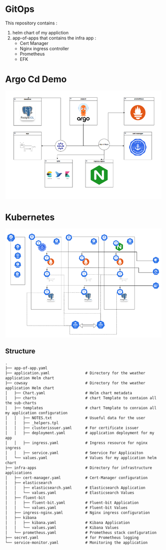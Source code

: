 # GitOps 
This repository contains : 
1. helm chart of my appliction
2. app-of-apps that contains the infra app :
    - Cert Manager  
    - Nginx ingress controller
    - Prometheus
    - EFK 

# Argo Cd Demo 

![alt text](./images/argocd.png)

# Kubernetes 

![alt text](./images/kubernetes.png)

## Structure

```text
.
├── app-of-app.yaml
├── application.yaml                # Directory for the weather application Helm chart
├── cowsay                          # Directory for the weather application Helm chart
│   ├── Chart.yaml                  # Helm chart metadata
│   ├── charts                      # chart Template to contaion all the sub-charts
│   ├── templates                   # chart Template to conraion all my application configuration
│   │   ├── NOTES.txt               # Usueful data for the user  
│   │   ├── _helpers.tpl            
│   │   ├── clusterissuer.yaml      # For certificate issuer 
│   │   ├── deployment.yaml         # application deployment for my app 
│   │   ├── ingress.yaml            # Ingress resource for nginx ingress
│   │   ├── service.yaml            # Seervice For Applicaiton
│   └── values.yaml                 # Values for my application helm chart
├── infra-apps                      # Directory for infrastructure applications
│   ├── cert-manager.yaml           # Cert-Manager configuration
│   ├── elasticsearch               
│   │   ├── elasticsearch.yaml      # Elasticsearch Application
│   │   └── values.yaml             # Elasticsearch Values
│   ├── fluent-bit
│   │   ├── fluent-bit.yaml         # Fluent-bit Application
│   │   └── values.yaml             # Fluent-bit Values
│   ├── ingress-nginx.yaml          # Nginx ingress configuration
│   ├── kibana
│   │   ├── kibana.yaml             # Kibana Application
│   │   └── values.yaml             # Kibana Values
│   └── prometheus.yaml             # Prometheus stack configuration
├── secret.yaml                     # for Prometheus logging
└── service-monitor.yaml            # Monitoring the application
```
